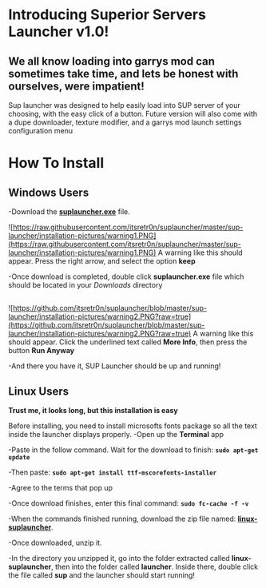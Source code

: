 # Introducing Superior Servers Launcher v1.0!
## We all know loading into garrys mod can sometimes take time, and lets be honest with ourselves, were impatient!
Sup launcher was designed to help easily load into SUP server of your choosing, with the easy click of a button. Future version will also come with a dupe downloader, texture modifier, and a garrys mod launch settings configuration menu

# How To Install

## Windows Users
-Download the **[suplauncher.exe](https://github.com/itsretr0n/suplauncher/releases/download/1.0.0/suplauncher.exe)** file.

![https://raw.githubusercontent.com/itsretr0n/suplauncher/master/sup-launcher/installation-pictures/warning1.PNG](https://raw.githubusercontent.com/itsretr0n/suplauncher/master/sup-launcher/installation-pictures/warning1.PNG)
A warning like this should appear. Press the right arrow, and select the option **keep**

-Once download is completed, double click **suplauncher.exe** file which should be located in your *Downloads* directory
##
![https://github.com/itsretr0n/suplauncher/blob/master/sup-launcher/installation-pictures/warning2.PNG?raw=true](https://github.com/itsretr0n/suplauncher/blob/master/sup-launcher/installation-pictures/warning2.PNG?raw=true)
A warning like this should appear. Click the underlined text called **More Info**, then press the button **Run Anyway**

-And there you have it, SUP Launcher should be up and running!
## Linux Users
**Trust me, it looks long, but this installation is easy**

Before installing, you need to install microsofts fonts package so all the text inside the launcher displays properly.
-Open up the **Terminal** app

-Paste in the follow command. Wait for the download to finish: **`sudo apt-get update`**

-Then paste: **`sudo apt-get install ttf-mscorefonts-installer`**

-Agree to the terms that pop up

-Once download finishes, enter this final command: **`sudo fc-cache -f -v`**

-When the commands finished running, download the zip file named: 
**[linux-suplauncher](https://github.com/itsretr0n/suplauncher/releases/download/1.0.0/linux-suplauncher.zip)**.

-Once downloaded, unzip it.

-In the directory you unzipped it, go into the folder extracted called **linux-suplauncher**, then into the folder called **launcher**. Inside there, double click the file called **sup** and the launcher should start running!
